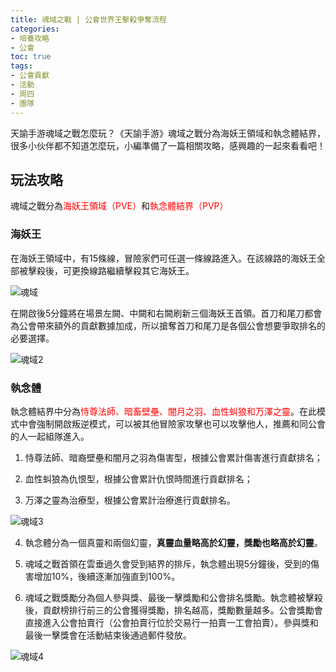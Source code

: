 ```yaml
---
title: 魂域之戰 | 公會世界王擊殺爭奪流程
categories: 
- 培養攻略
- 公會
toc: true
tags:
- 公會貢獻
- 活動
- 周四
- 團隊
---
```


天諭手游魂域之戰怎麼玩？《天諭手游》魂域之戰分為海妖王領域和執念體結界，很多小伙伴都不知道怎麼玩，小編準備了一篇相關攻略，感興趣的一起來看看吧！<!--more-->

## 玩法攻略

魂域之戰分為<font color="red">海妖王領域（PVE）</font>和<font color="red">執念體結界（PVP）</font>

### 海妖王

在海妖王領域中，有15條線，冒險家們可任選一條線路進入。在該線路的海妖王全部被擊殺後，可更換線路繼續擊殺其它海妖王。

![魂域](https://img.139y.com/m00/9d/60/2197c0373d5da68d586c85f2a7e85196.jpg)

在開啟後5分鐘將在場景左闕、中闕和右闕刷新三個海妖王首領。首刀和尾刀都會為公會帶來額外的貢獻數據加成，所以搶奪首刀和尾刀是各個公會想要爭取排名的必要選擇。

![魂域2](https://img.139y.com/m00/e6/ae/9883cf58f0fd01d543c42b5805051fbc.jpg)

### 執念體

執念體結界中分為<font color="red">恃尊法師、暗畜壁壘、闇月之羽、血性虯狼和万澤之靈</font>。在此模式中會強制開啟叛逆模式，可以被其他冒險家攻擊也可以攻擊他人，推薦和同公會的人一起組隊進入。

1. 恃尊法師、暗裔壁壘和闇月之羽為傷害型，根據公會累計傷害進行貢獻排名；

2. 血性虯狼為仇恨型，根據公會累計仇恨時間進行貢獻排名；

3. 万澤之靈為治療型，根據公會累計治療進行貢獻排名。

![魂域3](https://img.139y.com/m00/70/da/0cc7b71dde411ae7a56fb6a371c2c10a.jpg)

4. 執念體分為一個真靈和兩個幻靈，**真靈血量略高於幻靈，獎勵也略高於幻靈**。

5. 魂域之戰首領在雲垂過久會受到結界的排斥，執念體出現5分鐘後，受到的傷害增加10%，後續逐漸加強直到100%。

6. 魂域之戰獎勵分為個人參與獎、最後一擊獎勵和公會排名獎勵。執念體被擊殺後，貢獻榜排行前三的公會獲得獎勵，排名越高，獎勵數量越多。公會獎勵會直接進入公會拍賣行（公會拍賣行位於交易行一拍賣一工會拍賣）。參與獎和最後一擊獎會在活動結束後通過郵件發放。

![魂域4](https://img.139y.com/m00/57/e1/0f92049548f9f6709116bdcc08104daf.jpg)
